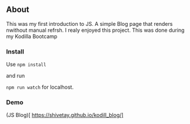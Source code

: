  ## About
 
 This was my first introduction to JS. A simple Blog page that renders nwithout manual refrsh. I realy enjoyed this project. This was done during my Kodilla Bootcamp
 
 ### Install
 
 Use
 `npm install`
 
 and run
 
 `npm run watch` for localhost.
 
 ### Demo
 
 (JS Blog)[ https://shivetay.github.io/kodill_blog/]
 

